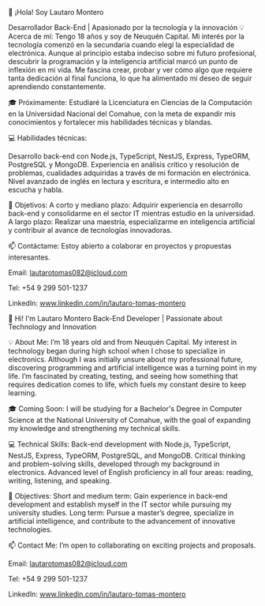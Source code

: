 👋 ¡Hola! Soy Lautaro Montero

Desarrollador Back-End | Apasionado por la tecnología y la innovación
💡 Acerca de mí:
Tengo 18 años y soy de Neuquén Capital. Mi interés por la tecnología comenzó en la secundaria cuando elegí la especialidad de electrónica. Aunque al principio estaba indeciso sobre mi futuro profesional, descubrir la programación y la inteligencia artificial marcó un punto de inflexión en mi vida. Me fascina crear, probar y ver cómo algo que requiere tanta dedicación al final funciona, lo que ha alimentado mi deseo de seguir aprendiendo constantemente.

🎓 Próximamente:
Estudiaré la Licenciatura en Ciencias de la Computación en la Universidad Nacional del Comahue, con la meta de expandir mis conocimientos y fortalecer mis habilidades técnicas y blandas.

💻 Habilidades técnicas:

Desarrollo back-end con Node.js, TypeScript, NestJS, Express, TypeORM, PostgreSQL y MongoDB.
Experiencia en análisis crítico y resolución de problemas, cualidades adquiridas a través de mi formación en electrónica.
Nivel avanzado de inglés en lectura y escritura, e intermedio alto en escucha y habla.


🚀 Objetivos:
A corto y mediano plazo: Adquirir experiencia en desarrollo back-end y consolidarme en el sector IT mientras estudio en la universidad.
A largo plazo: Realizar una maestría, especializarme en inteligencia artificial y contribuir al avance de tecnologías innovadoras.


📫 Contáctame:
Estoy abierto a colaborar en proyectos y propuestas interesantes.

Email: lautarotomas082@icloud.com

Tel: +54 9 299 501-1237

LinkedIn: www.linkedin.com/in/lautaro-tomas-montero




👋 Hi! I'm Lautaro Montero
Back-End Developer | Passionate about Technology and Innovation

💡 About Me:
I’m 18 years old and from Neuquén Capital. My interest in technology began during high school when I chose to specialize in electronics. Although I was initially unsure about my professional future, discovering programming and artificial intelligence was a turning point in my life. I’m fascinated by creating, testing, and seeing how something that requires dedication comes to life, which fuels my constant desire to keep learning.

🎓 Coming Soon:
I will be studying for a Bachelor's Degree in Computer Science at the National University of Comahue, with the goal of expanding my knowledge and strengthening my technical skills.


💻 Technical Skills:
Back-end development with Node.js, TypeScript, NestJS, Express, TypeORM, PostgreSQL, and MongoDB.
Critical thinking and problem-solving skills, developed through my background in electronics.
Advanced level of English proficiency in all four areas: reading, writing, listening, and speaking.

🚀 Objectives:
Short and medium term: Gain experience in back-end development and establish myself in the IT sector while pursuing my university studies.
Long term: Pursue a master’s degree, specialize in artificial intelligence, and contribute to the advancement of innovative technologies.

📫 Contact Me:
I’m open to collaborating on exciting projects and proposals.

Email: lautarotomas082@icloud.com

Tel: +54 9 299 501-1237

LinkedIn: www.linkedin.com/in/lautaro-tomas-montero

